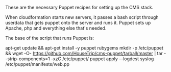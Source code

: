These are the necessary Puppet recipes for setting up the CMS stack.

When cloudformation starts new servers, it passes a bash script through userdata that gets puppet onto the server and runs it. Puppet sets up Apache, php and everything else that's needed.

The base of the script that runs Puppet is:

apt-get update && apt-get install -y puppet rubygems
mkdir -p /etc/puppet && wget -O- https://github.com/HouseTrip/cms-puppet/tarball/master | tar --strip-components=1 -xzC /etc/puppet/
puppet apply --logdest syslog /etc/puppet/manifests/web.pp